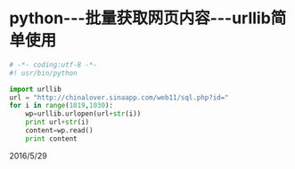 # python---批量获取网页内容---urllib简单使用

```python
# -*- coding:utf-8 -*-
#! usr/bin/python

import urllib
url = "http://chinalover.sinaapp.com/web11/sql.php?id="
for i in range(1019,1030):
    wp=urllib.urlopen(url+str(i))
    print url+str(i)
    content=wp.read()
    print content
```


2016/5/29  
